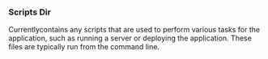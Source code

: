 ### Scripts Dir
Currentlycontains any scripts that are used to perform various tasks for the application, such as running a server or deploying the application. These files are typically run from the command line.